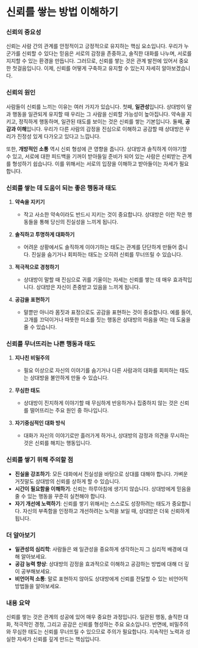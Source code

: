 # 신뢰를 쌓는 방법 이해하기

### 신뢰의 중요성

신뢰는 사람 간의 관계를 안정적이고 긍정적으로 유지하는 핵심 요소입니다. 우리가 누군가를 신뢰할 수 있다는 믿음은 서로의 감정을 존중하고, 솔직한 대화를 나누며, 서로를 지지할 수 있는 환경을 만듭니다. 그러므로, 신뢰를 쌓는 것은 관계 발전에 있어서 중요한 첫걸음입니다. 이제, 신뢰를 어떻게 구축하고 유지할 수 있는지 자세히 알아보겠습니다.

### 신뢰의 원인

사람들이 신뢰를 느끼는 이유는 여러 가지가 있습니다. 첫째, **일관성**입니다. 상대방이 말과 행동을 일관되게 유지할 때 우리는 그 사람을 신뢰할 가능성이 높아집니다. 약속을 지키고, 정직하게 행동하며, 일관된 태도를 보이는 것은 신뢰를 쌓는 기본입니다. 둘째, **공감과 이해**입니다. 우리가 다른 사람의 감정을 진심으로 이해하고 공감할 때 상대방은 우리가 진정성 있게 다가오고 있다고 느낍니다.

또한, **개방적인 소통** 역시 신뢰 형성에 큰 영향을 줍니다. 상대방과 솔직하게 이야기할 수 있고, 서로에 대한 피드백을 기꺼이 받아들일 준비가 되어 있는 사람은 신뢰받는 관계를 형성하기 쉽습니다. 이를 위해서는 서로의 입장을 이해하고 받아들이는 자세가 필요합니다.

### 신뢰를 쌓는 데 도움이 되는 좋은 행동과 태도

1. **약속을 지키기**
   - 작고 사소한 약속이라도 반드시 지키는 것이 중요합니다. 상대방은 이런 작은 행동들을 통해 당신의 진실성을 느끼게 됩니다.

2. **솔직하고 투명하게 대화하기**
   - 어려운 상황에서도 솔직하게 이야기하는 태도는 관계를 단단하게 만들어 줍니다. 진실을 숨기거나 회피하는 태도는 오히려 신뢰를 무너뜨릴 수 있습니다.

3. **적극적으로 경청하기**
   - 상대방이 말할 때 진심으로 귀를 기울이는 자세는 신뢰를 쌓는 데 매우 효과적입니다. 상대방은 자신이 존중받고 있음을 느끼게 됩니다.

4. **공감을 표현하기**
   - 말뿐만 아니라 몸짓과 표정으로도 공감을 표현하는 것이 중요합니다. 예를 들어, 고개를 끄덕이거나 따뜻한 미소를 짓는 행동은 상대방의 마음을 여는 데 도움을 줄 수 있습니다.

### 신뢰를 무너뜨리는 나쁜 행동과 태도

1. **지나친 비밀주의**
   - 필요 이상으로 자신의 이야기를 숨기거나 다른 사람과의 대화를 회피하는 태도는 상대방을 불안하게 만들 수 있습니다.

2. **무심한 태도**
   - 상대방이 진지하게 이야기할 때 무심하게 반응하거나 집중하지 않는 것은 신뢰를 떨어뜨리는 주요 원인 중 하나입니다.

3. **자기중심적인 대화 방식**
   - 대화가 자신의 이야기로만 흘러가게 하거나, 상대방의 감정과 의견을 무시하는 것은 신뢰를 해치는 행동입니다.

### 신뢰를 쌓기 위해 주의할 점

* **진실을 강조하기**: 모든 대화에서 진실성을 바탕으로 상대를 대해야 합니다. 가벼운 거짓말도 상대방의 신뢰를 상하게 할 수 있습니다.
* **시간이 필요함을 이해하기**: 신뢰는 하루아침에 생기지 않습니다. 상대방에게 믿음을 줄 수 있는 행동을 꾸준히 실천해야 합니다.
* **자기 개선에 노력하기**: 신뢰를 쌓기 위해서는 스스로도 성장하려는 태도가 중요합니다. 자신의 부족함을 인정하고 개선하려는 노력을 보일 때, 상대방은 더욱 신뢰하게 됩니다.

### 더 알아보기

* **일관성의 심리학**: 사람들은 왜 일관성을 중요하게 생각하는지 그 심리적 배경에 대해 알아보세요.
* **공감 능력 향상**: 상대방의 감정을 효과적으로 이해하고 공감하는 방법에 대해 더 깊이 공부해보세요.
* **비언어적 소통**: 말로 표현하지 않아도 상대방에게 신뢰를 전달할 수 있는 비언어적 방법들을 알아보세요.

### 내용 요약

신뢰를 쌓는 것은 관계의 성공에 있어 매우 중요한 과정입니다. 일관된 행동, 솔직한 대화, 적극적인 경청, 그리고 공감은 신뢰를 형성하는 주요 요소입니다. 반면에, 비밀주의와 무심한 태도는 신뢰를 무너뜨릴 수 있으므로 주의가 필요합니다. 지속적인 노력과 성실한 자세가 신뢰를 깊게 만드는 핵심입니다.